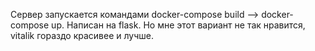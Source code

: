 Сервер запускается командами docker-compose build --> docker-compose up. Написан на flask. Но мне этот вариант не так нравится, vitalik гораздо красивее и лучше.
